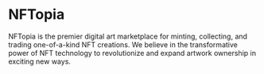 # NFTopia
NFTopia is the premier digital art marketplace for minting, collecting, and trading one-of-a-kind NFT creations. We believe in the transformative power of NFT technology to revolutionize and expand artwork ownership in exciting new ways.
